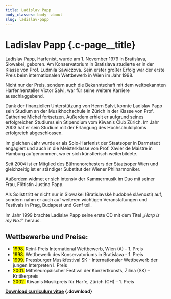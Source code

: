 ```yaml
---
title: Ladislav Papp
body_classes: body--about
slug: ladislav-papp
---
```


# Ladislav Papp {.c-page__title}

Ladislav Papp, Harfenist, wurde am 1. November 1979 in Bratislava, Slowakei,
geboren.
Am Konservatorium in Bratislava studierte er in der Klasse von Prof. Ludmila
Sawiczová.
Sein erster großer Erfolg war der erste Preis beim internationalen Wettbewerb
in Wien im Jahr 1998.

Nicht nur der Preis, sondern auch die Bekanntschaft mit dem weltbekannten
Harfenhersteller Victor Salvi, war für seine weitere Karriere ausschlaggebend.

Dank der finanziellen Unterstützung von Herrn Salvi, konnte Ladislav Papp sein
Studium an der Musikhochschule in Zürich in der Klasse von Prof. Catherine
Michel fortsetzen. Außerdem erhielt er aufgrund seines erfolgreichen Studiums
ein Stipendium vom Kiwanis Club Zürich.
Im Jahr 2003 hat er sein Studium mit der Erlangung des Hochschuldiploms
erfolgreich abgeschlossen.

Im gleichen Jahr wurde er als Solo-Harfenist der Staatsoper in Darmstadt
engagiert und auch in die Meisterklasse von Prof. Xavier de Maistre in Hamburg
aufgenommen, wo er sich künstlerisch weiterbildete.

Seit 2004 ist er Mitglied des Bühnenorchesters der Staatsoper Wien und
gleichzeitig ist er ständiger Substitut der Wiener Philharmoniker.

Außerdem widmet er sich intensiv der Kammermusik im Duo mit seiner Frau,
Flötistin Justina Papp.

Als Solist tritt er nicht nur in Slowakei (Bratislavské hudobné slávnosti) auf,
sondern nahm er auch auf weiteren wichtigen Veranstaltungen und Festivals in
Prag, Budapest und Genf teil.

Im Jahr 1999 brachte Ladislav Papp seine erste CD mit dem Titel „_Harp is my
No.1_“ heraus.

## Wettbewerbe und Preise:

- <mark>1998\.</mark> Reinl-Preis International Wettbewerb, Wien (A) – 1. Preis
- <mark>1998\.</mark> Wettbewerb des Konservatoriums in Bratislava - 1. Preis
- <mark>1999\.</mark> Pressburger Musikfestival SK - Internationaler Wettbewerb der jungen
Interpreten l. Preis
- <mark>2001\.</mark> Mitteleuropäischer Festival der Konzertkunsts, Žilina (SK) –
Kritikerpreis
- <mark>2002\.</mark> Kiwanis Musikpreis für Harfe, Zürich (CH) – 1. Preis

**[Download curriculum vitae](Ladislav-Papp-cv-de.pdf) {.download}**
